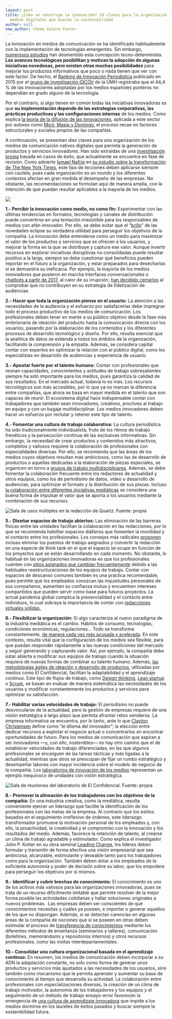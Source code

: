 ```yaml
---
layout: post
title: ¿Cómo se construye la innovación? 10 claves para la organización de
  medios digitales que buscan la sostenibilidad
author: null
new_author: Chema Valero Pastor
---
```

La innovación en medios de comunicación se ha identificado habitualmente con la implementación de tecnologías emergentes. Sin embargo, [numerosos estudios](https://www.cogitatiopress.com/mediaandcommunication/article/view/2702/2702) han desmentido esta concepción tecno-determinista. **Los avances tecnológicos posibilitan y motivan la adopción de algunas iniciativas novedosas, pero existen otras muchas posibilidades** para mejorar los productos informativos que poco o nada tienen que ver con este factor. De hecho, el [Ranking de Innovación Periodística](http://mip.umh.es/ranking/ranking_innovacion_periodistica_14.pdf) publicado en 2015 por el [grupo de investigación GICOV](http://gicov.edu.umh.es/) de la UMH registraba que el 44,4 % de las innovaciones adoptadas por los medios españoles punteros no dependían en grado alguno de la tecnología.

Por el contrario, si algo tienen en común todas las iniciativas innovadoras es que **su implementación depende de las estrategias corporativas, las prácticas productivas y las configuraciones internas** de los medios. Como explica [la teoría de la difusión de las innovaciones](https://mip.umh.es/blog/2020/11/10/difusion-innovaciones-medios-claves-proceso/), aplicada a este sector por autores como [Micó, Masip y Domingo](https://journals.sagepub.com/doi/abs/10.1177/1748048512461765), el proceso recae en factores estructurales y sociales propios de las compañías.

A continuación, se presentan diez claves para una organización de los medios de comunicación nativos digitales que permita la generación de productos y servicios innovadores. Han sido extraídas de una [investigación propia](https://www.researchgate.net/project/La-construccion-de-la-innovacion-en-los-medios-de-comunicacion-nativos-digitales-Los-casos-de-El-Confidencial-y-Quartz) basada en casos de éxito, que actualmente se encuentra en fase de revisión. Como advierte [Ismael Nafría](https://twitter.com/ismaelnafria) en [su estudio sobre la transformación de The New York Times](https://www.ismaelnafria.com/nytimes/suscripcion-newsletter-y-descarga-libro/), este tipo de lecciones deben aplicarse siempre con cautela, pues cada organización es un mundo y los diferentes contextos afectan en gran medida al desempeño de las empresas. No obstante, las recomendaciones se formulan aquí de manera amplia, con la intención de que puedan resultar aplicables a la mayoría de los medios.



![](/images/shots/innovacion.jpg)



**1.- Percibir la innovación como medio, no como fin:** Experimentar con las últimas tendencias en formatos, tecnologías y canales de distribución puede convertirse en una tentación irresistible para los responsables de medios con afán innovador. Por ello, se debe evitar que el “[brillo](https://lmcazalla.medium.com/la-innovación-más-allá-de-los-shiny-new-things-41ecdf116c09)” de las novedades eclipse su verdadera utilidad para perseguir los objetivos de la compañía. La innovación debe entenderse como un medio para maximizar el valor de los productos y servicios que se ofrecen a los usuarios, y mejorar la forma en la que se distribuye y captura ese valor. Aunque invertir recursos en explorar iniciativas disruptivas no consolidadas puede resultar positivo a la larga, siempre se debe cuestionar qué beneficios pueden reportar en el futuro a la organización, y estar preparados para desecharlas si se demuestra su ineficacia. Por ejemplo, la mayoría de los medios innovadores que pusieron en marcha interfaces conversacionales o [chatbots a partir de 2017](https://mip.umh.es/blog/2017/05/27/chatbots-periodismo/), al calor de su irrupción, [han decidido cerrarlos](https://digiday.com/media/quartz-is-shutting-down-its-quartz-brief-mobile-app-july-1/#:~:text=Digiday%20has%20learned%20that%20Quartz,will%20shut%20down%20July%201.) al comprobar que no contribuyen en su estrategia de fidelización de audiencias.

**2.- Hacer que toda la organización piense en el usuario:** La atención a las necesidades de la audiencia y el esfuerzo por satisfacerlas debe impregnar todo el proceso productivo de los medios de comunicación. Los profesionales deben tener en mente a su público objetivo desde la fase más embrionaria de ideación del producto hasta la comunicación directa con los usuarios, pasando por la elaboración de los contenidos y los diferentes procesos de desarrollo tecnológico y diseño. Por ello, resulta esencial que la analítica de datos se extienda a todos los ámbitos de la organización, facilitando la comprensión y la empatía. Además, se considera capital contar con expertos en optimizar la relación con el público digital, como los especialistas en desarrollo de audiencias y experiencia de usuario.

**3.- Apostar fuerte por el talento humano:** Contar con profesionales que reúnan capacidades, conocimientos y actitudes de trabajo sobresalientes siempre ha sido importante para los medios, pues garantiza la calidad de sus resultados. En el mercado actual, todavía lo es más. Los recursos tecnológicos son más accesibles, por lo que ya no marcan la diferencia entre compañías, que ahora se basa en mayor medida en el talento que son capaces de reunir. El ecosistema digital hace indispensable contar con trabajadores que también sean innovadores, creativos, proclives al trabajo en equipo y con un bagaje multidisciplinar. Los medios innovadores deben hacer un esfuerzo por reclutar y retener este tipo de talento.

**4.- Fomentar una cultura de trabajo colaborativa:** La cultura periodística ha sido tradicionalmente individualista, fruto de los ritmos de trabajo frenéticos y la persecución continua de las exclusivas informativas. Sin embargo, la necesidad de crear productos y contenidos más atractivos, completos y valiosos requiere la colaboración de profesionales con especialidades diversas. Por ello, se recomienda que las áreas de los medios cuyos objetivos resultan más ambiciosos, como las de desarrollo de productos o aquellas dedicadas a la elaboración de piezas especiales, se organicen en torno a [grupos de trabajo multidisciplinares](https://textualvisualmedia.com/index.php/txtvmedia/article/view/50/40). Además, se debe fomentar la colaboración frecuente entre los redactores de actualidad y otros equipos, como los de periodismo de datos, vídeo o desarrollo de audiencias, para optimizar el formato y la distribución de sus piezas. Incluso [la colaboración entre diferentes iniciativas mediáticas](https://idus.us.es/bitstream/handle/11441/92083/10771-34729-1-PB.pdf?sequence=1&isAllowed=y) se considera una buena forma de impulsar el valor que se aporta a los usuarios mediante la combinación de sus recursos.

![Sala de usos múltiples en la redacción de Quartz. Fuente: propia](/images/shots/whatsapp-image-2019-11-26-at-20.35.01-5-.jpeg "Sala de usos múltiples en la redacción de Quartz. Fuente: propia")

**5.- Diseñar espacios de trabajo abiertos:** Las eliminación de las barreras físicas entre las unidades facilitan la colaboración en las redacciones, por lo que se recomienda habilitar espacios diáfanos que fomenten la movilidad y el contacto entre los profesionales. Los consejos más radicales [proponen](https://innovation.media/newswheel/how-to-reinvent-the-newsroom-for-the-mobile-age) incluso eliminar los puestos de trabajo asignados y convertir la redacción en una especie de think tank en el que el espacio se ocupe en función de los proyectos que se están desarrollando en cada momento. No obstante, lo habitual en las organizaciones innovadoras es que los profesionales cuenten con [sitios asignados que cambian frecuentemente](https://office.qz.com/identity-in-the-open-plan-4ab23238b427) debido a las habituales reestructuraciones de los equipos de trabajo. Contar con espacios de descanso comunes también es una práctica recomendable, pues permite que los empleados conozcan las inquietudes personales de sus compañeros, aumenten su confianza mutua y encuentren intereses compartidos que pueden servir como base para futuros proyectos. La actual pandemia global complica la presencialidad y el contacto entre individuos, lo cual subraya la importancia de contar con [redacciones virtuales sólidas.](https://mip.umh.es/blog/2020/10/10/la-transformacion-del-periodismo-en-la-era-post-covid-19/)

**6.- Flexibilizar la organización:** Si algo caracteriza al nuevo paradigma de la industria mediática es el cambio. Hábitos de consumo, tecnologías, condiciones económicas, regulaciones… Todo se transforma constantemente, [de manera cada vez más acusada y acelerada](https://books.google.es/books?id=uEByDQAAQBAJ&printsec=frontcover&dq=inauthor:%22Lucy+Küng%22&hl=es&sa=X&ved=2ahUKEwixg7Xjlq_tAhVJRjABHWGdBS0Q6AEwAXoECAMQAg#v=onepage&q&f=false). En este contexto, resulta vital que la configuración de los medios sea flexible, para que puedan responder rápidamente a las nuevas condiciones del mercado y seguir generando y capturando valor. Así, por ejemplo, la compañía debe estar abierta a modificar sus equipos de trabajo cuando la situación requiera de nuevas formas de combinar su talento humano. Además, [las metodologías ágiles de ideación y desarrollo de productos](http://www.elprofesionaldelainformacion.com/contenidos/2019/sep/valero-carvajal-garcia.html), utilizadas por medios como El Confidencial, facilitan la adaptabilidad y el aprendizaje continuo. Este tipo de flujos de trabajo, como [Design thinking](https://www.designthinking.es/inicio/), [Lean startup](https://innokabi.com/metodo-lean-startup/) o [Scrum](https://proyectosagiles.org/que-es-scrum/), se basan en evaluar de manera sistemática las necesidades de los usuarios y modificar constantemente los productos y servicios para optimizar su satisfacción.

**7.- Habilitar varias velocidades de trabajo:** El periodismo no puede desvincularse de la actualidad, pero la gestión de empresas requiere de una visión estratégica a largo plazo que permita afrontar retos venideros. La empresa informativa se encuentra, por lo tanto, ante lo que [Clayton Christensen](https://claytonchristensen.com/) define como “el dilema del innovador”; la elección entre dedicar recursos a explotar el negocio actual o concentrarlos en encontrar oportunidades de futuro. Para los medios de comunicación que aspiran a ser innovadores —y, con ello, sostenibles— no hay otro camino que el de establecer velocidades de trabajo diferenciadas, en las que algunos profesionales se encarguen de las tareas tácticas y más ligadas a la actualidad, mientras que otros se preocupan de fijar un rumbo estratégico y desempeñar labores con mayor incidencia sobre el modelo de negocio de la compañía. Los [laboratorios de innovación de los medios](https://mip.umh.es/blog/2020/11/03/laboratorios-de-innovacio-n-medios-transformacion-modelo/) representan un ejemplo inequívoco de unidades con visión estratégica.

![Sala de reuniones del laboratorio de El Confidencial. Fuente: propia](/images/shots/b5b6c312-cc04-4454-b5f7-b3e89049a679.jpg "Sala de reuniones del laboratorio de El Confidencial. Fuente: propia")

**8.- Promover la alineación de los trabajadores con los objetivos de la compañía:** En una industria creativa, como la mediática, resulta conveniente ejercer un liderazgo que facilite la identificación de los profesionales con las metas de la empresa. Al contrario que los estilos basados en el seguimiento irreflexivo de órdenes, este liderazgo transformador promueve la motivación personal de los empleados y, con ello, la proactividad, la creatividad y el compromiso con la innovación y los resultados del medio. Además, favorece la retención de talento, al crearse un clima de trabajo agradable y estimulador. Como explica el investigador John P. Kotter en su obra seminal [Leading Change](https://kingdomwayministries.net/wp-content/uploads/2016/12/Leading_Change_2col.pdf), los líderes deben formular y transmitir de forma efectiva una visión empresarial que sea ambiciosa, alcanzable, estimulante y deseable tanto para los trabajadores como para la organización. También deben dotar a los empleados de la suficiente autonomía y poder de decisión sobre su labor, que los empodere para perseguir los objetivos por sí mismos.

**9.- Identificar y cubrir brechas de conocimiento:** El conocimiento es uno de los activos más valiosos para las organizaciones innovadoras, pues se trata de un recurso difícilmente imitable que permite resolver de la mejor forma posible las actividades cotidianas y hallar soluciones originales a nuevos problemas.  Las empresas deben ser conscientes de qué conocimientos necesitas y cuáles ya poseen, e importar o generar aquellos de los que no dispongan. Además, si se detectan carencias en algunas áreas de la compañía de nociones que sí se poseen en otras deben estimular el proceso de [transferencia de conocimientos](http://www.revistalatinacs.org/074paper/1376/59es.html) mediante los diferentes métodos de enseñanza (seminarios y talleres), comunicación (boletines, memorándums y repositorios internos) y otros recursos profesionales, como las visitas interdepartamentales.

**10.- Consolidar una cultura organizacional basada en el aprendizaje continuo:** En resumen, los medios de comunicación deben incorporar a su ADN la adaptación constante, no solo como forma de generar unos productos y servicios más ajustados a las necesidades de los usuarios, sino también como mecanismo que le permita aprender y aumentar su base de conocimiento al tiempo que desarrolla su actividad. La colaboración entre profesionales con especializaciones diversas, la creación de un clima de trabajo motivador, la autonomía de los trabajadores y los equipos y el seguimiento de un método de trabajo ensayo-error favorecen la emergencia de [una cultura de aprendizaje innovadora](https://journals.sagepub.com/doi/pdf/10.1177/1464884917724596) que impide a los medios dormirse en los laureles de éxitos pasados y buscar siempre la sostenibilidad futura.

<!--EndFragment-->